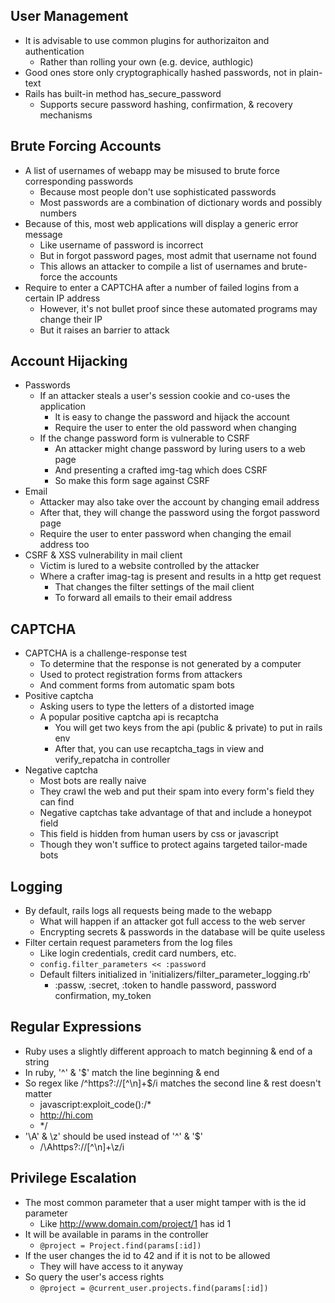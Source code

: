 ## User Management
- It is advisable to use common plugins for authorizaiton and authentication
  - Rather than rolling your own (e.g. device, authlogic)
- Good ones store only cryptographically hashed passwords, not in plain-text
- Rails has built-in method has_secure_password
  - Supports secure password hashing, confirmation, & recovery mechanisms

## Brute Forcing Accounts
- A list of usernames of webapp may be misused to brute force corresponding passwords
  - Because most people don't use sophisticated passwords
  - Most passwords are a combination of dictionary words and possibly numbers
- Because of this, most web applications will display a generic error message
  - Like username of password is incorrect
  - But in forgot password pages, most admit that username not found
  - This allows an attacker to compile a list of usernames and brute-force the accounts
- Require to enter a CAPTCHA after a number of failed logins from a certain IP address
  - However, it's not bullet proof since these automated programs may change their IP
  - But it raises an barrier to attack

## Account Hijacking
- Passwords
  - If an attacker steals a user's session cookie and co-uses the application
    - It is easy to change the password and hijack the account
    - Require the user to enter the old password when changing
  - If the change password form is vulnerable to CSRF
    - An attacker might change password by luring users to a web page
    - And presenting a crafted img-tag which does CSRF
    - So make this form sage against CSRF
- Email
  - Attacker may also take over the account by changing email address
  - After that, they will change the password using the forgot password page
  - Require the user to enter password when changing the email address too
- CSRF & XSS vulnerability in mail client
  - Victim is lured to a website controlled by the attacker
  - Where a crafter imag-tag is present and results in a http get request
    - That changes the filter settings of the mail client
    - To forward all emails to their email address

## CAPTCHA
- CAPTCHA is a challenge-response test
  - To determine that the response is not generated by a computer
  - Used to protect registration forms from attackers
  - And comment forms from automatic spam bots
- Positive captcha
  - Asking users to type the letters of a distorted image
  - A popular positive captcha api is recaptcha
    - You will get two keys from the api (public & private) to put in rails env
    - After that, you can use recaptcha_tags in view and verify_repatcha in controller
- Negative captcha
  - Most bots are really naive
  - They crawl the web and put their spam into every form's field they can find
  - Negative captchas take advantage of that and include a honeypot field
  - This field is hidden from human users by css or javascript
  - Though they won't suffice to protect agains targeted tailor-made bots

## Logging
- By default, rails logs all requests being made to the webapp
  - What will happen if an attacker got full access to the web server
  - Encrypting secrets & passwords in the database will be quite useless
- Filter certain request parameters from the log files
  - Like login credentials, credit card numbers, etc.
  - `config.filter_parameters << :password`
  - Default filters initialized in 'initializers/filter_parameter_logging.rb'
    - :passw, :secret, :token to handle password, password confirmation, my_token

## Regular Expressions
- Ruby uses a slightly different approach to match beginning & end of a string
- In ruby, '^' & '$' match the line beginning & end
- So regex like /^https?:\/\/[^\n]+$/i matches the second line & rest doesn't matter
  - javascript:exploit_code():/*
  - http://hi.com
  - */
- '\A' & \z' should be used instead of '^' & '$'
  - /\Ahttps?:\/\/[^\n]+\z/i

## Privilege Escalation
- The most common parameter that a user might tamper with is the id parameter
  - Like http://www.domain.com/project/1 has id 1
- It will be available in params in the controller
  - `@project = Project.find(params[:id])`
- If the user changes the id to 42 and if it is not to be allowed
  - They will have access to it anyway
- So query the user's access rights
  - `@project = @current_user.projects.find(params[:id])`
